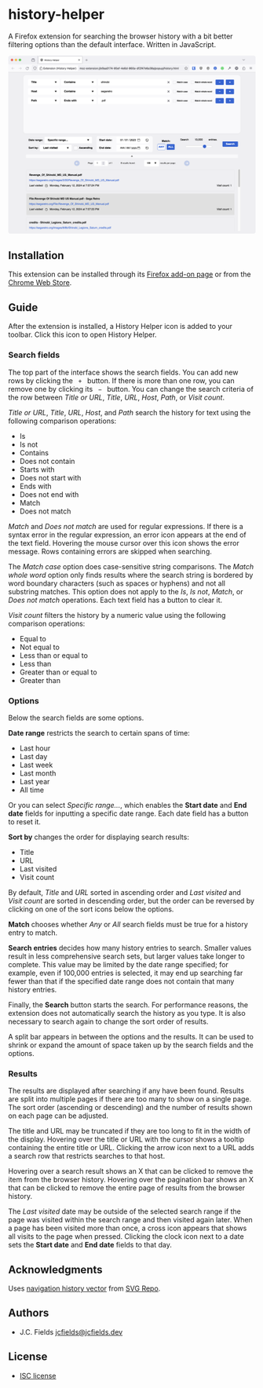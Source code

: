 # history-helper

A Firefox extension for searching the browser history with a bit better filtering options than the default interface. Written in JavaScript.

![History Helper](screenshots/light.png)

## Installation

This extension can be installed through its [Firefox add-on page](https://addons.mozilla.org/en-US/firefox/addon/history-helper/) or from the [Chrome Web Store](https://chrome.google.com/webstore/detail/history-helper/lihpihkglefnedpciekffakoooffgdoa).

## Guide

After the extension is installed, a History Helper icon is added to your toolbar. Click this icon to open History Helper.

### Search fields

The top part of the interface shows the search fields. You can add new rows by clicking the ` + ` button. If there is more than one row, you can remove one by clicking its ` − ` button. You can change the search criteria of the row between *Title or URL*, *Title*, *URL*, *Host*, *Path*, or *Visit count*.

*Title or URL*, *Title*, *URL*, *Host*, and *Path* search the history for text using the following comparison operations:

- Is
- Is not
- Contains
- Does not contain
- Starts with
- Does not start with
- Ends with
- Does not end with
- Match
- Does not match

*Match* and *Does not match* are used for regular expressions. If there is a syntax error in the regular expression, an error icon appears at the end of the text field. Hovering the mouse cursor over this icon shows the error message. Rows containing errors are skipped when searching.

The *Match case* option does case-sensitive string comparisons. The *Match whole word* option only finds results where the search string is bordered by word boundary characters (such as spaces or hyphens) and not all substring matches. This option does not apply to the *Is*, *Is not*, *Match*, or *Does not match* operations. Each text field has a button to clear it.

*Visit count* filters the history by a numeric value using the following comparison operations:

- Equal to
- Not equal to
- Less than or equal to
- Less than
- Greater than or equal to
- Greater than

### Options

Below the search fields are some options.

**Date range** restricts the search to certain spans of time:

- Last hour
- Last day
- Last week
- Last month
- Last year
- All time

Or you can select *Specific range...*, which enables the **Start date** and **End date** fields for inputting a specific date range. Each date field has a button to reset it.

**Sort by** changes the order for displaying search results:

- Title
- URL
- Last visited
- Visit count

By default, *Title* and *URL* sorted in ascending order and *Last visited* and *Visit count* are sorted in descending order, but the order can be reversed by clicking on one of the sort icons below the options.

**Match** chooses whether *Any* or *All* search fields must be true for a history entry to match.

**Search entries** decides how many history entries to search. Smaller values result in less comprehensive search sets, but larger values take longer to complete. This value may be limited by the date range specified; for example, even if 100,000 entries is selected, it may end up searching far fewer than that if the specified date range does not contain that many history entries.

Finally, the **Search** button starts the search. For performance reasons, the extension does not automatically search the history as you type. It is also necessary to search again to change the sort order of results.

A split bar appears in between the options and the results. It can be used to shrink or expand the amount of space taken up by the search fields and the options.

### Results

The results are displayed after searching if any have been found. Results are split into multiple pages if there are too many to show on a single page. The sort order (ascending or descending) and the number of results shown on each page can be adjusted.

The title and URL may be truncated if they are too long to fit in the width of the display. Hovering over the title or URL with the cursor shows a tooltip containing the entire title or URL. Clicking the arrow icon next to a URL adds a search row that restricts searches to that host.

Hovering over a search result shows an X that can be clicked to remove the item from the browser history. Hovering over the pagination bar shows an X that can be clicked to remove the entire page of results from the browser history.

The *Last visited* date may be outside of the selected search range if the page was visited within the search range and then visited again later. When a page has been visited more than once, a cross icon appears that shows all visits to the page when pressed. Clicking the clock icon next to a date sets the **Start date** and **End date** fields to that day.

## Acknowledgments

Uses [navigation history vector](https://www.svgrepo.com/svg/36467/navigation-history-interface-symbol-of-a-clock-with-an-arrow) from [SVG Repo](https://www.svgrepo.com/).

## Authors

- J.C. Fields <jcfields@jcfields.dev>

## License

- [ISC license](https://opensource.org/licenses/ISC)
